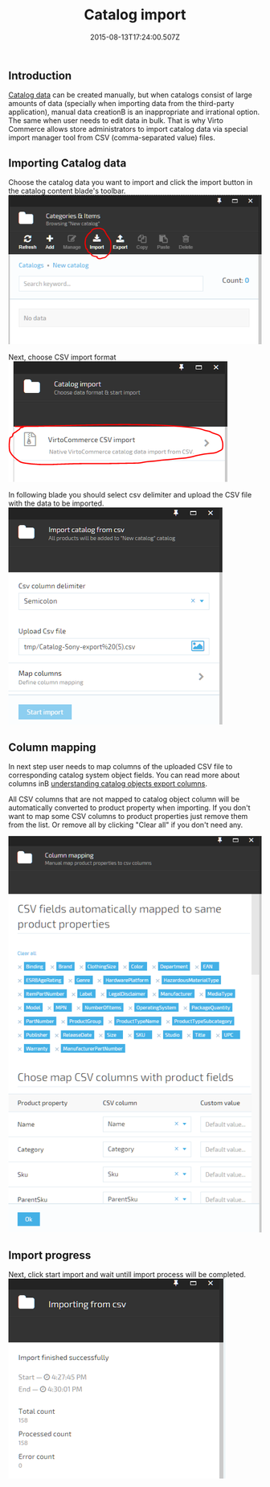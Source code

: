 ﻿---
title: Catalog import
description: The article about Virto Commerce catalog import
layout: docs
date: 2015-08-13T17:24:00.507Z
priority: 3
---
## Introduction

<a class="crosslink" href="https://virtocommerce.com/product-information-management-software" target="_blank">Catalog data</a> can be created manually, but when catalogs consist of large amounts of data (specially when importing data from the third-party application), manual data creationВ is an inappropriate and irrational option. The same when user needs to edit data in bulk. That is why Virto Commerce allows store administrators to import catalog data via special import manager tool from CSV (comma-separated value) files.

## Importing Catalog data

Choose the catalog data you want to import and click the import button in the catalog content blade's toolbar.
![](../../assets/images/docs/base64314b993742e2e44b.png)

Next, choose CSV import format
![](../../assets/images/docs/base6492b2a7c4abc03078.png)

In following blade you should select csv delimiter and upload the CSV file with the data to be imported.
![](../../assets/images/docs/base64b0f0d5848f13a3fa.png)

## Column mapping

In next step user needs to map columns of the uploaded CSV file to corresponding catalog system object fields. You can read more about columns inВ [understanding catalog objects export columns](docs/vc2userguide/merchandise-management/catalog-export).

All CSV columns that are not mapped to catalog object column will be automatically converted to product property when importing. If you don't want to map some CSV columns to product properties just remove them from the list. Or remove all by clicking "Clear all" if you don't need any.

![](../../assets/images/docs/base64716a5adfef2ed98f.png)

## Import progress

Next, click start import and wait untill import process will be completed.
![](../../assets/images/docs/base64a4f035f7ce9c3ad1.png)
